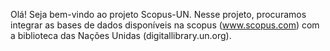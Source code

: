Olá! 
Seja bem-vindo ao projeto Scopus-UN.
Nesse projeto, procuramos integrar as bases de dados disponíveis na scopus (www.scopus.com) com a biblioteca das Nações Unidas (digitallibrary.un.org).
 